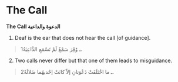 The Call
========

**The Call الدعوة والداعية**

1. Deaf is the ear that does not hear the call [of guidance].

> 1ـ وَُقَِرَ سَمْعٌ لَمْ تَسْمَعِ الدَّاعِيَةُ.

2. Two calls never differ but that one of them leads to misguidance.

> 2ـ ما اخْتَلَفَتْ دَعْوَتانِ إلاّ كانَتْ إحْديهُما ضَلالَةً.


